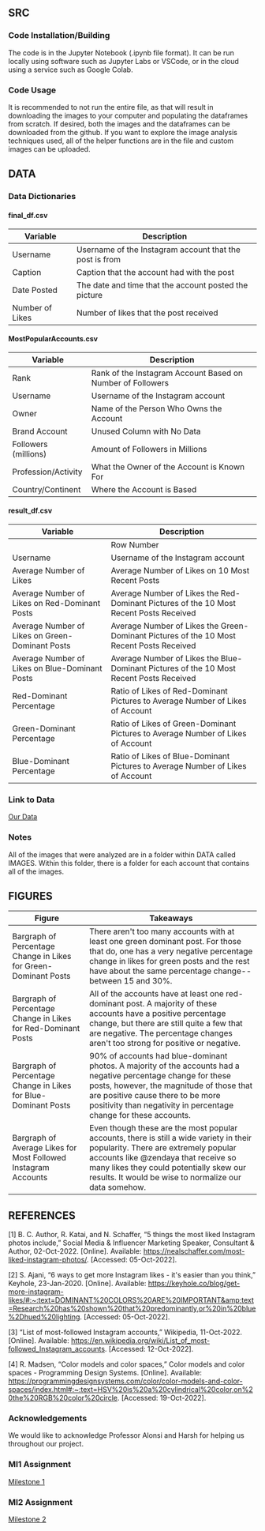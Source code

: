 ## SRC

### Code Installation/Building

The code is in the Jupyter Notebook (.ipynb file format). It can be run locally using software such as Jupyter Labs or VSCode, or in the cloud using a service such as Google Colab.

### Code Usage

It is recommended to not run the entire file, as that will result in downloading the images to your computer and populating the dataframes from scratch. If desired, both the images and the dataframes can be downloaded from the github. If you want to explore the image analysis techniques used, all of the helper functions are in the file and custom images can be uploaded.

## DATA

### Data Dictionaries

#### final_df.csv
| Variable | Description |
| -------- | ----------- |
| Username | Username of the Instagram account that the post is from |
| Caption | Caption that the account had with the post |
| Date Posted | The date and time that the account posted the picture |
| Number of Likes | Number of likes that the post received |

#### MostPopularAccounts.csv
| Variable | Description |
| -------- | ----------- |
| Rank | Rank of the Instagram Account Based on Number of Followers |
| Username | Username of the Instagram account |
| Owner | Name of the Person Who Owns the Account |
| Brand Account | Unused Column with No Data |
| Followers (millions) | Amount of Followers in Millions |
| Profession/Activity | What the Owner of the Account is Known For |
| Country/Continent | Where the Account is Based |

#### result_df.csv
| Variable | Description |
| -------- | ----------- |
|  | Row Number |
| Username | Username of the Instagram account |
| Average Number of Likes | Average Number of Likes on 10 Most Recent Posts |
| Average Number of Likes on Red-Dominant Posts | Average Number of Likes the Red-Dominant Pictures of the 10 Most Recent Posts Received |
| Average Number of Likes on Green-Dominant Posts | Average Number of Likes the Green-Dominant Pictures of the 10 Most Recent Posts Received |
| Average Number of Likes on Blue-Dominant Posts | Average Number of Likes the Blue-Dominant Pictures of the 10 Most Recent Posts Received |
| Red-Dominant Percentage | Ratio of Likes of Red-Dominant Pictures to Average Number of Likes of Account |
| Green-Dominant Percentage | Ratio of Likes of Green-Dominant Pictures to Average Number of Likes of Account |
| Blue-Dominant Percentage | Ratio of Likes of Blue-Dominant Pictures to Average Number of Likes of Account |

### Link to Data
[Our Data](https://github.com/jnm9aba/DS4002Project2/tree/main/DATA)

### Notes
All of the images that were analyzed are in a folder within DATA called IMAGES. Within this folder, there is a folder for each account that contains all of the images.

## FIGURES
| Figure | Takeaways |
| -------- | ----------- |
| Bargraph of Percentage Change in Likes for Green-Dominant Posts  | There aren't too many accounts with at least one green dominant post. For those that do, one has a very negative percentage change in likes for green posts and the rest have about the same percentage change--between 15 and 30%. |
| Bargraph of Percentage Change in Likes for Red-Dominant Posts | All of the accounts have at least one red-dominant post. A majority of these accounts have a positive percentage change, but there are still quite a few that are negative. The percentage changes aren't too strong for positive or negative. |
| Bargraph of Percentage Change in Likes for Blue-Dominant Posts | 90% of accounts had blue-dominant photos. A majority of the accounts had a negative percentage change for these posts, however, the magnitude of those that are positive cause there to be more positivity than negativity in percentage change for these accounts. |
| Bargraph of Average Likes for Most Followed Instagram Accounts | Even though these are the most popular accounts, there is still a wide variety in their popularity. There are extremely popular accounts like @zendaya that receive so many likes they could potentially skew our results. It would be wise to normalize our data somehow.  |

## REFERENCES

[1] B. C. Author, R. Katai, and N. Schaffer, “5 things the most liked Instagram photos include,” Social Media & Influencer Marketing Speaker, Consultant & Author, 02-Oct-2022. [Online]. Available: https://nealschaffer.com/most-liked-instagram-photos/. [Accessed: 05-Oct-2022]. 

[2] S. Ajani, “6 ways to get more Instagram likes - it's easier than you think,” Keyhole, 23-Jan-2020. [Online]. Available: https://keyhole.co/blog/get-more-instagram-likes/#:~:text=DOMINANT%20COLORS%20ARE%20IMPORTANT&amp;text=Research%20has%20shown%20that%20predominantly,or%20in%20blue%2Dhued%20lighting. [Accessed: 05-Oct-2022].

[3] “List of most-followed Instagram accounts,” Wikipedia, 11-Oct-2022. [Online]. Available: https://en.wikipedia.org/wiki/List_of_most-followed_Instagram_accounts. [Accessed: 12-Oct-2022]. 

[4] R. Madsen, “Color models and color spaces,” Color models and color spaces - Programming Design Systems. [Online]. Available: https://programmingdesignsystems.com/color/color-models-and-color-spaces/index.html#:~:text=HSV%20is%20a%20cylindrical%20color,on%20the%20RGB%20color%20circle. [Accessed: 19-Oct-2022]. 

### Acknowledgements
We would like to acknowledge Professor Alonsi and Harsh for helping us throughout our project.

### MI1 Assignment
[Milestone 1](https://docs.google.com/document/d/15haxigBHvCb8rI7tktmQFV64L9-oW4imXrP1yVX8IdY/edit?usp=sharing)

### MI2 Assignment
[Milestone 2](https://docs.google.com/document/d/1yAlrMrNyQZG4u_CxR5IqKfujadzdsb7uWFDpjmyYKuo/edit?usp=sharing)


